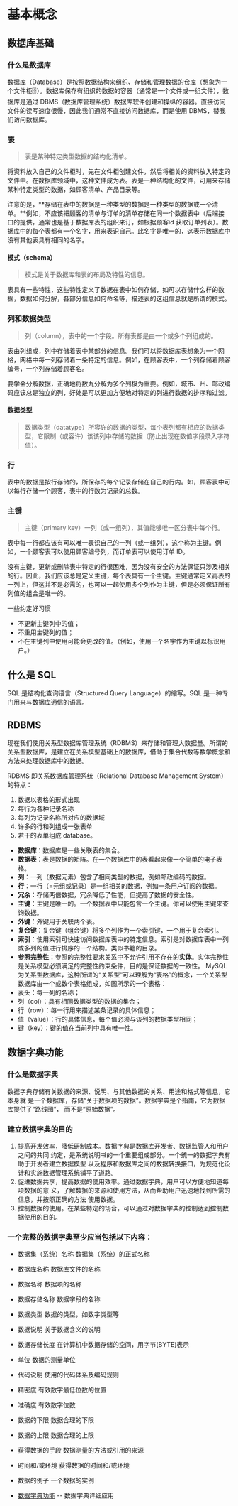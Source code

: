 # 基本概念

## 数据库基础

### 什么是数据库

数据库（Database）是按照数据结构来组织、存储和管理数据的仓库（想象为一个文件柜🗄️）。数据库保存有组织的数据的容器（通常是一个文件或一组文件），数据库是通过 DBMS（数据库管理系统）数据库软件创建和操纵的容器。直接访问文件的读写速度很慢，因此我们通常不直接访问数据库，而是使用 DBMS，替我们访问数据库。

### 表

> 表是某种特定类型数据的结构化清单。

将资料放入自己的文件柜时，先在文件柜创建文件，然后将相关的资料放入特定的文件中。在数据库领域中，这种文件成为表。表是一种结构化的文件，可用来存储某种特定类型的数据，如顾客清单、产品目录等。

注意的是，**存储在表中的数据是一种类型的数据是一种类型的数据或一个清单。**例如，不应该把顾客的清单与订单的清单存储在同一个数据表中（后端接口的提供，通常也是基于数据库表的组织来订，如根据顾客id 获取订单列表）。数据库中的每个表都有一个名字，用来表识自己。此名字是唯一的，这表示数据库中没有其他表具有相同的名字。


#### 模式（schema）

> 模式是关于数据库和表的布局及特性的信息。

表具有一些特性，这些特性定义了数据在表中如何存储，如可以存储什么样的数据，数据如何分解，各部分信息如何命名等，描述表的这组信息就是所谓的模式。


### 列和数据类型

> 列（column），表中的一个字段。所有表都是由一个或多个列组成的。

表由列组成，列中存储着表中某部分的信息。我们可以将数据库表想象为一个网格，网格中每一列存储着一条特定的信息。例如，在顾客表中，一个列存储着顾客编号，一个列存储着顾客名。

要学会分解数据，正确地将数九分解为多个列极为重要。例如，城市、州、邮政编码应该总是独立的列，好处是可以更加方便地对特定的列进行数据的排序和过滤。

#### 数据类型

> 数据类型（datatype）所容许的数据的类型，每个表列都有相应的数据类型，它限制（或容许）该该列中存储的数据（防止出现在数值字段录入字符值）。

### 行

表中的数据是按行存储的，所保存的每个记录存储在自己的行内。如，顾客表中可以每行存储一个顾客，表中的行数为记录的总数。

### 主键

> 主键（primary key）一列（或一组列），其值能够唯一区分表中每个行。

表中每一行都应该有可以唯一表识自己的一列（或一组列），这个称为主键。例如，一个顾客表可以使用顾客编号列，而订单表可以使用订单 ID。

没有主键，更新或删除表中特定的行很困难，因为没有安全的方法保证只涉及相关的行。因此，我们应该总是定义主键，每个表具有一个主键。主键通常定义再表的一列上，但这并不是必需的，也可以一起使用多个列作为主键，但是必须保证所有列值的组合是唯一的。

一些约定好习惯

- 不更新主键列中的值；
- 不重用主键列的值；
- 不在主键列中使用可能会更改的值。（例如，使用一个名字作为主键以标识用户。）

## 什么是 SQL

SQL 是结构化查询语言（Structured Query Language）的缩写。SQL 是一种专门用来与数据库通信的语言。

## RDBMS

现在我们使用关系型数据库管理系统（RDBMS）来存储和管理大数据量。所谓的关系型数据库，是建立在关系模型基础上的数据库，借助于集合代数等数学概念和方法来处理数据库中的数据。

RDBMS 即关系数据库管理系统（Relational Database Management System）的特点：
1. 数据以表格的形式出现
2. 每行为各种记录名称
3. 每列为记录名称所对应的数据域
4. 许多的行和列组成一张表单
5. 若干的表单组成 database。

- **数据库**：数据库是一些关联表的集合。
- **数据表**：表是数据的矩阵。在一个数据库中的表看起来像一个简单的电子表格。
- **列**：一列（数据元素）包含了相同类型的数据，例如邮政编码的数据。
- **行**：一行（=元组或记录）是一组相关的数据，例如一条用户订阅的数据。
- **冗余**：存储两倍数据，冗余降低了性能，但提高了数据的安全性。
- **主键**：主键是唯一的。一个数据表中只能包含一个主键。你可以使用主键来查询数据。
- **外键**：外键用于关联两个表。
- **复合键**：复合键（组合键）将多个列作为一个索引键，一个用于复合索引。
- **索引**：使用索引可快速访问数据库表中的特定信息。索引是对数据库表中一列或多列的值进行排序的一个结构。类似书籍的目录。
- **参照完整性**：参照的完整性要求关系中不允许引用不存在的**实体**。实体完整性是关系模型必须满足的完整性约束条件，目的是保证数据的一致性。
MySQL 为关系型数据库，这种所谓的“关系型”可以理解为“表格”的概念，一个关系型数据库由一个或数个表格组成，如图所示的一个表格：
![]()
- 表头：每一列的名称；
- 列（col）：具有相同数据类型的数据的集合；
- 行（row）：每一行用来描述某条记录的具体信息；
- 值（value）：行的具体信息，每个值必须与该列的数据类型相同；
- 键（key）：键的值在当前列中具有唯一性。

## 数据字典功能

### 什么是数据字典

数据字典存储有关数据的来源、说明、与其他数据的关系、用途和格式等信息，它本身就
是一个数据库，存储“关于数据项的数据”。数据字典是个指南，它为数据库提供了“路线图”，
而不是“原始数据”。

### 建立数据字典的目的

1. 提高开发效率，降低研制成本。数据字典是数据库开发者、数据监管人和用户之间的共同
约定，是系统说明书的一个重要组成部分。一个统一的数据字典有助于开发者建立数据模型
以及程序和数据库之间的数据转换接口，为规范化设计和实施数据管理系统铺平了道路。
2. 促进数据共享，提高数据的使用效率。通过数据字典，用户可以方便地知道每项数据的意
义，了解数据的来源和使用方法，从而帮助用户迅速地找到所需的信息，并按照正确的方法
使用数据。
3. 控制数据的使用。在某些特定的场合，可以通过对数据字典的控制达到控制数据使用的目的。

### 一个完整的数据字典至少应当包括以下内容：

- 数据集（系统）名称 数据集（系统）的正式名称
- 数据库名称 数据库文件的名称
- 数据名称 数据项的名称
- 数据存储名称 数据字段的名称
- 数据类型 数据的类型，如数字类型等
- 数据说明 关于数据含义的说明
- 数据存储长度 在计算机中数据存储的空间，用字节(BYTE)表示
- 单位 数据的测量单位
- 代码说明 使用的代码体系及编码规则
- 精密度 有效数字最低位数的位置
- 准确度 有效数字位数
- 数据的下限 数据合理的下限
- 数据的上限 数据合理的上限
- 获得数据的手段 数据测量的方法或引用的来源
- 时间和/或环境 获得数据的时间和/或环境
- 数据的例子 一个数据的实例

- [数据字典功能](https://blog.csdn.net/weixin_42476601/article/details/84261992) -- 数据字典详细应用